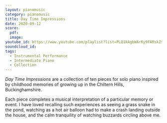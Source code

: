 ```yaml
---
layout: pianomusic
category: pianomusic
title: Day Time Impressions
date: 2020-09-12
score:
  pdf: 
  image: 
youtube_id: https://www.youtube.com/playlist?list=PLQ1kAgbWArKy9FARskZs_MALFCfH4ZV6S
soundcloud_id: 
tags:
  - Instrumental Performance
  - Intermediate Piano
  - Collection
---
```


*Day Time Impressions* are a collection of ten pieces for solo piano inspired by childhood memories of growing up in the Chiltern Hills, Buckinghamshire.

Each piece completes a musical interpretation of a particular memory or event. I have loved recalling such experiences as seeing a grass snake in the pond, watching as a hot air balloon had to make a crash landing outside the house, and the calm tranquility of watching buzzards circling above me.


